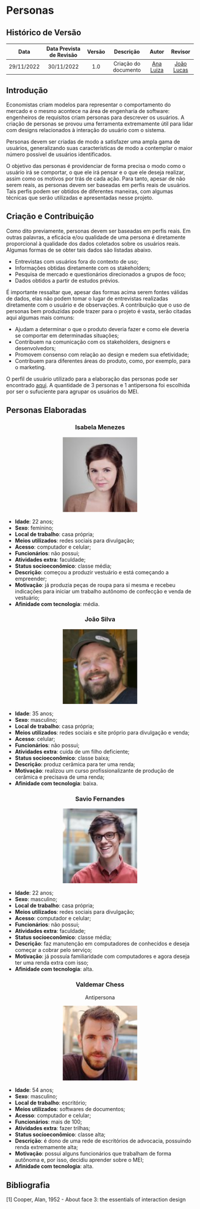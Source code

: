 # Personas

## Histórico de Versão
|Data|Data Prevista de Revisão|Versão|Descrição|Autor|Revisor|
| :----------: |:-----------:| :------: | :-----------: | :---------: |:---------: |
|29/11/2022|30/11/2022|1.0|Criação do documento| [Ana Luiza](https://github.com/AnHoff) | [João Lucas](https://github.com/HacKairos) |

## Introdução
Economistas criam modelos para representar o comportamento do mercado e o mesmo acontece na área de engenharia de software: engenheiros de requisitos criam personas para descrever os usuários. A criação de personas se provou uma ferramenta extremamente útil para lidar com designs relacionados à interação do usuário com o sistema.

Personas devem ser criadas de modo a satisfazer uma ampla gama de usuários, generalizando suas características de modo a contemplar o maior número possível de usuários identificados.

O objetivo das personas é providenciar de forma precisa o modo como o usuário irá se comportar, o que ele irá pensar e o que ele deseja realizar, assim como os motivos por trás de cada ação. Para tanto, apesar de não serem reais, as personas devem ser baseadas em perfis reais de usuários. Tais perfis podem ser obtidos de diferentes maneiras, com algumas técnicas que serão utilizadas e apresentadas nesse projeto.

## Criação e Contribuição
Como dito previamente, personas devem ser baseadas em perfis reais. Em outras palavras, a eficácia e/ou qualidade de uma persona é diretamente proporcional à qualidade dos dados coletados sobre os usuários reais. Algumas formas de se obter tais dados são listadas abaixo.

* Entrevistas com usuários fora do contexto de uso;
* Informações obtidas diretamente com os stakeholders;
* Pesquisa de mercado e questionários direcionados a grupos de foco;
* Dados obtidos a partir de estudos prévios.

É importante ressaltar que, apesar das formas acima serem fontes válidas de dados, elas não podem tomar o lugar de entrevistas realizadas diretamente com o usuário e de observações. A contribuição que o uso de personas bem produzidas pode trazer para o projeto é vasta, serão citadas aqui algumas mais comuns:

* Ajudam a determinar o que o produto deveria fazer e como ele deveria se comportar em determinadas situações;
* Contribuem na comunicação com os stakeholders, designers e desenvolvedors;
* Promovem consenso com relação ao design e medem sua efetividade;
* Contribuem para diferentes áreas do produto, como, por exemplo, para o marketing.

O perfil de usuário utilizado para a elaboração das personas pode ser encontrado [aqui](perfil.md). A quantidade de 3 personas e 1 antipersona foi escolhida por ser o sufuciente para agrupar os usuários do MEI.

## Personas Elaboradas
<center>
  
### Isabela Menezes
<img width='200' src='./../../assets/personas/isabela.jpg'>

</center>

* **Idade**: 22 anos;
* **Sexo**: feminino;
* **Local de trabalho**: casa própria;
* **Meios utilizados**: redes sociais para divulgação;
* **Acesso**: computador e celular;
* **Funcionários**: não possui;
* **Atividades extra**: faculdade;
* **Status socioeconômico**: classe média;
* **Descrição**: começou a produzir vestuário e está começando a empreender;
* **Motivação**: já produzia peças de roupa para si mesma e recebeu indicações para iniciar um trabalho autônomo de confecção e venda de vestuário;
* **Afinidade com tecnologia**: média.

<center>
  
### João Silva
<img width='200' src='./../../assets/personas/joao.jpg'>
  
</center>

* **Idade**: 35 anos;
* **Sexo**: masculino;
* **Local de trabalho**: casa própria;
* **Meios utilizados**: redes sociais e site próprio para divulgação e venda;
* **Acesso**: celular;
* **Funcionários**: não possui;
* **Atividades extra**: cuida de um filho deficiente;
* **Status socioeconômico**: classe baixa;
* **Descrição**: produz cerâmica para ter uma renda;
* **Motivação**: realizou um curso profissionalizante de produção de cerâmica e precisava de uma renda;
* **Afinidade com tecnologia**: baixa.

<center>
  
### Savio Fernandes
<img width='200' src='./../../assets/personas/savio.jpg'>
  
</center>

* **Idade**: 22 anos;
* **Sexo**: masculino;
* **Local de trabalho**: casa própria;
* **Meios utilizados**: redes sociais para divulgação;
* **Acesso**: computador e celular;
* **Funcionários**: não possui;
* **Atividades extra**: faculdade;
* **Status socioeconômico**: classe média;
* **Descrição**: faz manutenção em computadores de conhecidos e deseja começar a cobrar pelo serviço;
* **Motivação**: já possuía familiaridade com computadores e agora deseja ter uma renda extra com isso;
* **Afinidade com tecnologia**: alta.

<center>

### Valdemar Chess
Antipersona

<img width='200' src='./../../assets/personas/valdemar.jpg'>

</center>

* **Idade**: 54 anos;
* **Sexo**: masculino;
* **Local de trabalho**: escritório;
* **Meios utilizados**: softwares de documentos;
* **Acesso**: computador e celular;
* **Funcionários**: mais de 100;
* **Atividades extra**: fazer trilhas;
* **Status socioeconômico**: classe alta;
* **Descrição**: é dono de uma rede de escritórios de advocacia, possuindo renda extremamente alta;
* **Motivação**: possui alguns funcionários que trabalham de forma autônoma e, por isso, decidiu aprender sobre o MEI;
* **Afinidade com tecnologia**: alta.

## Bibliografia
[1] Cooper, Alan, 1952 - About face 3: the essentials of interaction design
